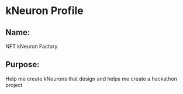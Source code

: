 # kNeuron Profile

## Name: 
 NFT kNeuron Factory
## Purpose: 
Help me create kNeurons that design and  helps me create a hackathon project


